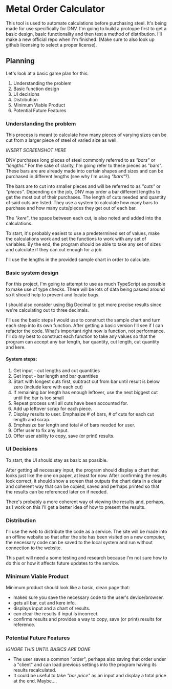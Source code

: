 # Metal Order Calculator

This tool is used to automate calculations before purchasing steel. It's being made for use specifically for DNV. I'm going to build a protoype first to get a basic design, basic functionality and then test a method of distribution. I'll make a new official repo when I'm finished. (Make sure to also look up github licensing to select a proper license).

## Planning

Let's look at a basic game plan for this:

1. Understanding the problem
2. Basic function design
3. UI decisions
4. Distribution
5. Minimum Viable Product
6. Potential Future Features

### Understanding the problem

This process is meant to calculate how many pieces of varying sizes can be cut from a larger piece of steel of varied size as well.

_INSERT SCREENSHOT HERE_

DNV purchases long pieces of steel commonly referred to as _"bars"_ or _"lengths."_ For the sake of clarity, I'm going refer to these pieces as "bars". These bars are are already made into certain shapes and sizes and can be purchased in different lengths (see why I'm using _"bars"_?). 

The bars are to cut into smaller pieces and will be referred to as _"cuts"_ or _"pieces"_. Depending on the job, DNV may order a bar different lengths to get the most out of their purchases. The length of cuts needed and quantity of said cuts are listed. They use a system to calculate how many bars to purchase and how many cuts/pieces they get out of each bar.

The _"kere"_, the space between each cut, is also noted and added into the calculations.

To start, it's probably easiest to use a predetermined set of values, make the calculations work and set the functions to work with any set of variables. By the end, the program should be able to take any set of sizes and calculate if they can cut enough for a job.

I'll use the lengths in the provided sample chart in order to calculate.

### Basic system design

For this project, I'm going to attempt to use as much TypeScript as possible to make use of type checks. There will be lots of data being passed around so it should help to prevent and locate bugs.

I should also consider using Big Decimal to get more precise results since we're calculating out to three decimals.

I'll use the basic steps I would use to construct the sample chart and turn each step into its own function. After getting a basic version I'll see if I can refactor the code. What's important right now is function, not performance. I'll do my best to construct each function to take any values so that the program can accept any bar length, bar quantity, cut length, cut quantity and kere.


#### System steps:

1. Get input - cut lengths and cut quantities
2. Get input - bar length and bar quantities
3. Start with longest cuts first, subtract cut from bar until result is below zero (include kere with each cut)
4. If remaining bar length has enough leftover, use the next biggest cut until the bar is too small
5. Repeat process until all cuts have been accounted for.
6. Add up leftover scrap for each piece.
7. Display results to user. Emphasize # of bars, # of cuts for each cut length and scrap.
8. Emphasize bar length and total # of bars needed for user.
9. Offer user to fix any input.
10. Offer user ability to copy, save (or print) results.

### UI Decisions

To start, the UI should stay as basic as possible.

After getting all necessary input, the program should display a chart that looks just like the one on paper, at least for now. After confirming the results look correct, it should show a screen that outputs the chart data in a clear and coherent way that can be copied, saved and perhaps printed so that the results can be referenced later on if needed.

There's probably a more coherent way of viewing the results and, perhaps, as I work on this I'll get a better idea of how to present the results.

### Distribution

I'll use the web to distribute the code as a service. The site will be made into an offline website so that after the site has been visited on a new computer, the necessary code can be saved to the local system and run without connection to the website.

This part will need a some testing and research because I'm not sure how to do this or how it affects future updates to the service.

### Minimum Viable Product

Minimum product should look like a basic, clean page that:

- makes sure you save the necessary code to the user's device/browser.
- gets all bar, cut and kere info.
- displays input and a chart of results.
- can clear the results if input is incorrect.
- confirms results and provides a way to copy, save (or print) results for reference.

### Potential Future Features

_IGNORE THIS UNTIL BASICS ARE DONE_

- The user saves a common "order", perhaps also saving that order under a "client" and can load previous settings into the program having its results recalculated.
- It could be useful to take _"bar price"_ as an input and display a total price at the end. Maybe....

